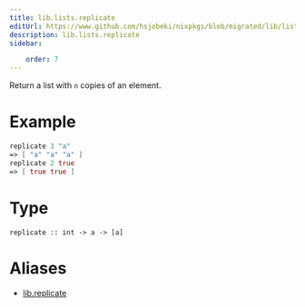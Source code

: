 ```yaml
---
title: lib.lists.replicate
editUrl: https://www.github.com/hsjobeki/nixpkgs/blob/migrated/lib/lists.nix#L531C15
description: lib.lists.replicate
sidebar:

    order: 7
---
```


Return a list with `n` copies of an element.

# Example

```nix
replicate 3 "a"
=> [ "a" "a" "a" ]
replicate 2 true
=> [ true true ]
```

# Type

```
replicate :: int -> a -> [a]
```


# Aliases

- [lib.replicate](/nix-doc-comments/reference/lib/lib-replicate)


